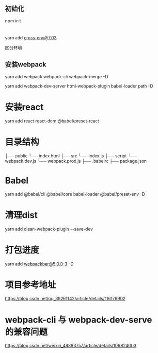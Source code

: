 ## 初始化

npm init

#

yarn add cross-env@7.03
<!-- cross-env ：统一配置Node环境变量 -->
区分环境
<!-- 分别在 dev 和 prod 配置文件中写一遍，common 中就不写了 -->
<!-- 设置某个环境变量，根据这个环境变量来判别不同环境 （我们用的这个）-->
## 安装webpack

yarn add webpack webpack-cli webpack-merge -D
<!-- webpack：用于编译 JavaScript 模块 -->
<!-- webpack-cli：用于在命令行中运行 webpack -->
<!-- "webpack-cli": "3.3.12", -->
<!-- webpack-merge：用于合并webpack公共配置 -->

yarn add webpack-dev-server html-webpack-plugin babel-loader path -D
<!-- webpack-dev-serve：可以在本地起一个 http 服务，通过简单的配置还可指定其端口、热更新的开启等 -->
<!-- html-webpack-plugin：用于打包html文件 -->
# 安装react

yarn add react react-dom @babel/preset-react

# 目录结构
├── public
    └── index.html
├── src
    └── index.js
├── script
    └── webpack.dev.js
    └── webpack.prod.js
├── .babelrc
├── package.json

# Babel

yarn add  @babel/cli @babel/core babel-loader @babel/preset-env -D

# 清理dist

yarn add clean-webpack-plugin --save-dev

# 打包进度
yarn add webpackbar@5.0.0-3 -D
# 项目参考地址

https://blog.csdn.net/qq_39261142/article/details/116176902

# webpack-cli 与 webpack-dev-serve的兼容问题

https://blog.csdn.net/weixin_48383757/article/details/109824003